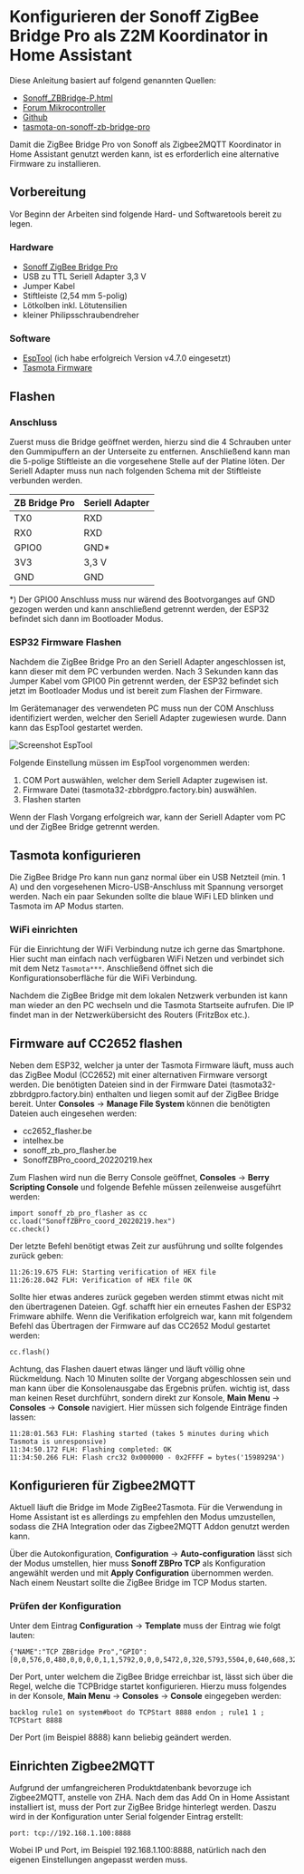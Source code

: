 # Konfigurieren der Sonoff ZigBee Bridge Pro als Z2M Koordinator in Home Assistant

Diese Anleitung basiert auf folgend genannten Quellen:
* [Sonoff_ZBBridge-P.html](https://zigbee.blakadder.com/Sonoff_ZBBridge-P.html)
* [Forum Mikrocontroller](https://www.mikrocontroller.net/topic/544765)
* [Github](https://github.com/espressif/esptool/releases/tag/v4.7.0)
* [tasmota-on-sonoff-zb-bridge-pro](https://notenoughtech.com/home-automation/tasmota-on-sonoff-zb-bridge-pro/#flash)


Damit die ZigBee Bridge Pro von Sonoff als Zigbee2MQTT Koordinator in Home Assistant genutzt werden kann, ist es erforderlich eine alternative Firmware zu installieren.

## Vorbereitung

Vor Beginn der Arbeiten sind folgende Hard- und Softwaretools bereit zu legen.

### Hardware

* [Sonoff ZigBee Bridge Pro](https://amzn.to/3SMInVV)
* USB zu TTL Seriell Adapter 3,3 V
* Jumper Kabel
* Stiftleiste (2,54 mm 5-polig)
* Lötkolben inkl. Lötutensilien
* kleiner Philipsschraubendreher

### Software

* [EspTool](https://github.com/espressif/esptool/releases/tag/v4.7.0) (ich habe erfolgreich Version v4.7.0 eingesetzt)
* [Tasmota Firmware](https://ota.tasmota.com/tasmota32/release/tasmota32-zbbrdgpro.factory.bin)

## Flashen

### Anschluss

Zuerst muss die Bridge geöffnet werden, hierzu sind die 4 Schrauben unter den Gummipuffern an der Unterseite zu entfernen.
Anschließend kann man die 5-polige Stiftleiste an die vorgesehene Stelle auf der Platine löten.
Der Seriell Adapter muss nun nach folgenden Schema mit der Stiftleiste verbunden werden.

| ZB Bridge Pro | Seriell Adapter |
|---------------|-----------------|
| TX0           | RXD             |
| RX0           | RXD             |
| GPIO0         | GND*            |
| 3V3           | 3,3 V           |
| GND           | GND             |

\*) Der GPIO0 Anschluss muss nur wärend des Bootvorganges auf GND gezogen werden und kann anschließend getrennt werden, der ESP32 befindet sich dann im Bootloader Modus.

### ESP32 Firmware Flashen

Nachdem die ZigBee Bridge Pro an den Seriell Adapter angeschlossen ist, kann dieser mit dem PC verbunden werden. Nach 3 Sekunden kann das Jumper Kabel vom GPIO0 Pin getrennt werden, der ESP32 befindet sich jetzt im Bootloader Modus und ist bereit zum Flashen der Firmware.

Im Gerätemanager des verwendeten PC muss nun der COM Anschluss identifiziert werden, welcher den Seriell Adapter zugewiesen wurde. Dann kann das EspTool gestartet werden.

![Screenshot EspTool]()

Folgende Einstellung müssen im EspTool vorgenommen werden:
1. COM Port auswählen, welcher dem Seriell Adapter zugewisen ist.
2. Firmware Datei (tasmota32-zbbrdgpro.factory.bin) auswählen.
3. Flashen starten

Wenn der Flash Vorgang erfolgreich war, kann der Seriell Adapter vom PC und der ZigBee Bridge getrennt werden.

## Tasmota konfigurieren

Die ZigBee Bridge Pro kann nun ganz normal über ein USB Netzteil (min. 1 A) und den vorgesehenen Micro-USB-Anschluss mit Spannung versorget werden. Nach ein paar Sekunden sollte die blaue WiFi LED blinken und Tasmota im AP Modus starten.

### WiFi einrichten

Für die Einrichtung der WiFi Verbindung nutze ich gerne das Smartphone. Hier sucht man einfach nach verfügbaren WiFi Netzen und verbindet sich mit dem Netz ```Tasmota***```. Anschließend öffnet sich die Konfigurationsoberfläche für die WiFi Verbindung.

Nachdem die ZigBee Bridge mit dem lokalen Netzwerk verbunden ist kann man wieder an den PC wechseln und die Tasmota Startseite aufrufen. Die IP findet man in der Netzwerkübersicht des Routers (FritzBox etc.).

## Firmware auf CC2652 flashen

Neben dem ESP32, welcher ja unter der Tasmota Firmware läuft, muss auch das ZigBee Modul (CC2652) mit einer alternativen Firmware versorgt werden. Die benötigten Dateien sind in der Firmware Datei (tasmota32-zbbrdgpro.factory.bin) enthalten und liegen somit auf der ZigBee Bridge bereit. Unter __Consoles__ -> __Manage File System__ können die benötigten Dateien auch eingesehen werden:

* cc2652_flasher.be
* intelhex.be
* sonoff_zb_pro_flasher.be
* SonoffZBPro_coord_20220219.hex

Zum Flashen wird nun die Berry Console geöffnet, __Consoles__ -> __Berry Scripting Console__ und folgende Befehle müssen zeilenweise ausgeführt werden:
```
import sonoff_zb_pro_flasher as cc
cc.load("SonoffZBPro_coord_20220219.hex")
cc.check()
```

Der letzte Befehl benötigt etwas Zeit zur ausführung und sollte folgendes zurück geben: 
```
11:26:19.675 FLH: Starting verification of HEX file
11:26:28.042 FLH: Verification of HEX file OK
```

Sollte hier etwas anderes zurück gegeben werden stimmt etwas nicht mit den übertragenen Dateien. Ggf. schafft hier ein erneutes Fashen der ESP32 Frimware abhilfe. Wenn die Verifikation erfolgreich war, kann mit folgendem Befehl das Übertragen der Firmware auf das CC2652 Modul gestartet werden:
```
cc.flash()
```
Achtung, das Flashen dauert etwas länger und läuft völlig ohne Rückmeldung. Nach 10 Minuten sollte der Vorgang abgeschlossen sein und man kann über die Konsolenausgabe das Ergebnis prüfen. wichtig ist, dass man keinen Reset durchführt, sondern direkt zur Konsole, __Main Menu__ -> __Consoles__ -> __Console__ navigiert. Hier müssen sich folgende Einträge finden lassen:
```
11:28:01.563 FLH: Flashing started (takes 5 minutes during which Tasmota is unresponsive)
11:34:50.172 FLH: Flashing completed: OK
11:34:50.266 FLH: Flash crc32 0x000000 - 0x2FFFF = bytes('1598929A')
```

## Konfigurieren für Zigbee2MQTT

Aktuell läuft die Bridge im Mode ZigBee2Tasmota. Für die Verwendung in Home Assistant ist es allerdings zu empfehlen den Modus umzustellen, sodass die ZHA Integration oder das Zigbee2MQTT Addon genutzt werden kann.

Über die Autokonfiguration, __Configuration__ -> __Auto-configuration__ lässt sich der Modus umstellen, hier muss __Sonoff ZBPro TCP__ als Konfiguration angewählt werden und mit __Apply Configuration__ übernommen werden. Nach einem Neustart sollte die ZigBee Bridge im TCP Modus starten.

### Prüfen der Konfiguration

Unter dem Eintrag __Configuration__ -> __Template__ muss der Eintrag wie folgt lauten:
```
{"NAME":"TCP ZBBridge Pro","GPIO":[0,0,576,0,480,0,0,0,0,1,1,5792,0,0,0,5472,0,320,5793,5504,0,640,608,32,0,0,0,0,0,1,0,0,0,0,0,0],"FLAG":0,"BASE":1}
```

Der Port, unter welchem die ZigBee Bridge erreichbar ist, lässt sich über die Regel, welche die TCPBridge startet konfigurieren. Hierzu muss folgendes in der Konsole, __Main Menu__ -> __Consoles__ -> __Console__ eingegeben werden:
```
backlog rule1 on system#boot do TCPStart 8888 endon ; rule1 1 ; TCPStart 8888 
```
Der Port (im Beispiel 8888) kann beliebig geändert werden.

## Einrichten Zigbee2MQTT

Aufgrund der umfangreicheren Produktdatenbank bevorzuge ich Zigbee2MQTT, anstelle von ZHA. Nach dem das Add On in Home Assistant installiert ist, muss der Port zur ZigBee Bridge hinterlegt werden. Daszu wird in der Konfiguration unter Serial folgender Eintrag erstellt:
```
port: tcp://192.168.1.100:8888 
```
Wobei IP und Port, im Beispiel 192.168.1.100:8888, natürlich nach den eigenen Einstellungen angepasst werden muss. 

